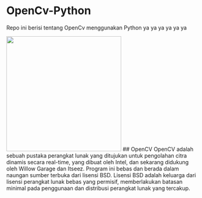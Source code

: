 # OpenCv-Python

Repo ini berisi tentang OpenCv menggunakan Python ya ya ya ya ya ya

<img allign="center" src="https://opencv.org/wp-content/uploads/2020/07/cropped-OpenCV_logo_white_600x.png" height="300">
## OpenCV
OpenCV adalah sebuah pustaka perangkat lunak yang ditujukan untuk pengolahan citra dinamis secara real-time, yang dibuat oleh Intel, dan sekarang didukung oleh Willow Garage dan Itseez. Program ini bebas dan berada dalam naungan sumber terbuka dari lisensi BSD. Lisensi BSD adalah keluarga dari lisensi perangkat lunak bebas yang permisif, memberlakukan batasan minimal pada penggunaan dan distribusi perangkat lunak yang tercakup.

##
